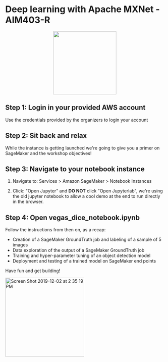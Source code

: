 # Deep learning with Apache MXNet - AIM403-R

<div style="text-align:center"><img src="https://pbs.twimg.com/media/DdR-mmGVAAAzGGA.jpg:large" height=200 style="text-align:center"></img></div>


## Step 1: Login in your provided AWS account

Use the credentials provided by the organizers to login your account


## Step 2: Sit back and relax

While the instance is getting launched we're going to give you a primer on SageMaker and the workshop objectives!


## Step 3: Navigate to your notebook instance

1) Navigate to: Services > Amazon SageMaker > Notebook Instances

2) Click: "Open Jupyter" and **DO NOT** click "Open Jupyterlab", we're using the old jupyter notebook to allow a cool demo at the end to run directly in the browser.

## Step 4: Open vegas_dice_notebook.ipynb

Follow the instructions from then on, as a recap:
- Creation of a SageMaker GroundTruth job and labeling of a sample of 5 images
- Data exploration of the output of a SageMaker GroundTruth job
- Training and hyper-parameter tuning of an object detection model
- Deployment and testing of a trained model on SageMaker end points


Have fun and get building!

<img width="250" alt="Screen Shot 2019-12-02 at 2 35 19 PM" src="https://user-images.githubusercontent.com/3716307/70001073-3ec5d000-1511-11ea-9b4f-42e14b6af1b7.png">
